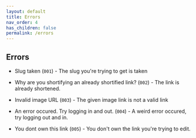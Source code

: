 ```yaml
---
layout: default
title: Errors
nav_order: 4
has_children: false
permalink: /errors
---
```


## Errors
- Slug taken (`001`) - The slug you're trying to get is taken
  
- Why are you shortifying an already shortified link? (`002`) - The link is already shortened.

- Invalid image URL (`003`) - The given image link is not a valid link

- An error occured. Try logging in and out. (`004`) - A weird error occured, try logging out and in.

- You dont own this link (`005`) - You don't own the link you're trying to edit.